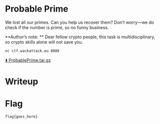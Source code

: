 # Probable Prime

We lost all our primes. Can you help us recover them? Don’t worry—we do check if the number is prime, so no funny business.


**Author’s note:  **
Dear fellow crypto people, this task is multidisciplinary, so crypto skills alone will not save you.

```
nc ctf.wackattack.eu 8088
```

[⬇️ ProbablePrime.tar.gz](./ProbablePrime.tar.gz)

# Writeup

<Enter writeup here>

# Flag

```
flag{goes_here}
```